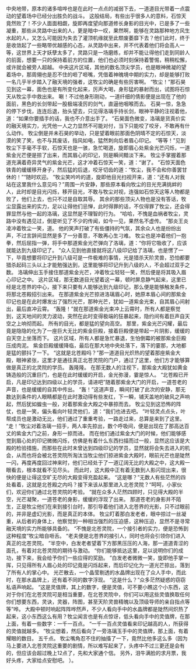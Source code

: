 中央地带，原本的诸多喧哗也是在此时一点点的减弱下去，一道道目光带着一点震动的望着场中已经分出胜负的战斗。
这般结局，有些出乎很多人的意料，石惊天竟然败了！不少人面面相觑，旋即再度望向那道修长身影的目光中，已是多了一些凝重，那些从灵路中出来的人，更是暗中一叹，果然啊，能够在灵路那种地方风生水起的人，又怎么可能因为失去了灌顶机缘就至此颓废萎靡下去？他们此时，终于是收敛起了一些略带优越感的心态，从灵路中出来，并不代表着他们将会高人一等，这世界上天才妖孽太多了，灵路只是一场磨练，却并不能让得他们走到同龄人的前面，想要一只的保持着前方的位置，他们也必须时刻保持着警惕，稍稍松懈，或许就会被旁人超越。
中央这片区域，其他的数名顶尖学员，也是眼神微凝的望着场中，那周翎也是忍不住的咂了咂嘴，凭借着神魄境中期的实力，却是能够打败一名几乎半步踏入了融天境的强者，这牧尘的确是有些厉害啊。
“牧尘！”那石昊见到这一幕，面色也是有所变化起来，厉声大喝，身形猛的暴射而出，试图将石惊天从牧尘手中救出来。
唰！不过他身形刚动，一道纤细的倩影便是出现在了他的面前，黑色的长剑带起一股极端凌厉的剑气，直逼他咽喉而去。
石昊一惊，急急的停下步伐，连连后退，抬头望去，只见得洛璃手持长剑，眼神平静的注视着他，道：“如果你要插手的话，我也不介意出手了。
”石昊面色微变，洛璃是货真价实的融天境实力，光凭他一人之力显然不可能对付，当下只能咬了咬牙，不敢再有什么动作。
牧尘倒是并未石昊的举动，只是望着眼前那面色阴晴不定的石惊天，淡漠的笑了笑，也不与其废话，指风如电，猛然刺向后者眉心印记。
“等等！”见到牧尘下手毫不手软，石惊天也是一骇，急忙喝道，旋即眉心处紫金光芒闪烁，一道紫金光芒便是掠了出来，而其眉心的印记，则是瞬间黯淡下来。
牧尘手掌握着那道充满着奇异灵气的紫金光芒，这才冲着石惊天一笑，道：“谢了。
”石惊天面色铁青的缓缓移开身子，然后猛的后退，咬牙切齿的道：“牧尘，我不会和你善罢甘休的！”“随时欢迎。
”牧尘笑吟吟的道，旋即他目光扫视开来，道：“还有人对我站在这里我什么意见吗？”周围一片安静，那些原本看向牧尘的目光充满挑衅的人，此时却是目光闪烁，移开目光，不敢与牧尘对视，连强如石惊天这等人物都是败了，他们上去，也只不过是自取其辱。
其余的那些顶尖人物也是没有答话，牧尘显露出来的实力，足以让得他们忌惮，此时得罪的话，不仅得罪了牧尘，还会得罪显然与他一起的洛璃，这显然是不理智的行为。
“哈哈，不愧是血祸者牧尘，灵路中没有遇见过，倒是听见了不少的传闻，如今一见，果然名不虚传。
”那炎王炎凌冲着牧尘一笑，道。
他的笑声打破了有些僵持的气氛，其余众人也是纷纷出声，不过言辞间显然是多了一分善意，不敢再心生刁难。
牧尘也是冲着他们一抱拳，然后屈指一弹，将手中那道紫金光芒弹向了洛璃，道：“你将它吸收了，应该就能达到九级印记了。
”众人见到他直接就将这八级印记给了洛璃，也是愣了一下，毕竟想要将印记升到八级可是一件极难的事情，光是猎杀天阶灵兽，恐怕都要猎杀起码三头以上才能勉强达到，这里能够将印记升到八级的人，不会超过双手之数。
洛璃伸出玉手接住那道紫金光芒，冲着牧尘轻轻一笑，然后便是将其吸入眉心印记之中。
这片区域，那无数道目光望着这一幕，顿时屏息静气起来，这里已经是北苍界的中心，接下来只要有人能够达到九级印记，那么便是能够触发条件，将那北苍殿招引出来。
在那道紫金光芒掠进洛璃眉心时，她原本眉心间的那紫金印记也是在此时爆发出了强烈光芒，那种光芒，犹如一道紫金光束，自其眉心间射出，最后直冲云霄。
“轰隆！”就在那道紫金光束冲上云霄时，所有人都是察觉到，这天地间的灵力波动，突然在此时变得极端的狂暴起来，隐约间有着巨声自天空之上响彻而起。
所有的目光，都是猛的望向高空。
那里，紫金光芒闪耀，最后竟是隐隐的化为了一座巨大无比的紫金巨殿，接着巨殿便是带起一片阴影，缓缓的自天空上坐落而下。
这片区域，所有人都是急忙暴退，生怕倒霉的被那紫金巨殿压成肉泥。
紫金巨殿缓缓降临，最后在那大地中央处落下，落下的霎那，大地都是猛的颤抖了一下。
“这就是北苍殿吗？”那一道道目光炽热的望着那座紫金大殿，眼神紧张，这里才是通往真正北苍灵院的门户，通过了这里，他们方才能够算做是真正的北灵院的学员。
轰隆隆。
在那无数人的注视下，那紫金大殿犹如黄金铸造般的沉重巨门，也是在此时缓缓的开启，金光弥漫，霎是惊人。
“北苍殿已开启，凡是印记达到四级以上的学员，请进吧”随着那紫金大门的开启，一道苍老的声音，也是缓缓的自其中传出。
“轰！”这道声音，瞬间打破了此次的安静，那无数达到条件的人眼睛都是在此时激动得有些发红，下一瞬，铺天盖地的破风之声响起，然后犹如蝗虫一般，对着那紫金大殿之中暴掠而去。
牧尘见到这恐怖的阵仗，也是一笑，偏头看向叶轻灵他们，道：“我们也进去吧。
”叶轻灵点点头，叶帮成员也是激动无比，他们通过了重重考验，一路走过来，总算是来到了这里。
“走！”牧尘对着洛璃一招手，两人率先掠出，数个呼吸间，便是出现在了那高达百丈的紫金大门之前，身形一掠而进。
而在他们通过紫金大门的时候，他们能够感觉到眉心处的印记微微闪烁，仿佛是有着什么东西扫描而过一般，显然这应该是大殿的检验措施，而那些在此时未曾达到四级印记的学员，显然就将会失去进入的机会，从而也将会被北苍灵院所淘汰当牧尘他们掠进紫金大殿时，眼前光芒也是陡然一闪，再度再度回过神来时，他们已经处于了一道辽阔无比的大殿之中，这大殿一眼看去，根本就看不见尽头。
而此时，这大殿中正有着无数到人影闪现出来，很快的便是让得这空旷无尽的大殿变得充盈起来。
“这是哪？”无数人有些茫然的四处看着，这就是北苍殿之内吗？接下来该从那里进入北苍灵院？“呵呵，小家伙们，欢迎你们通过北苍灵院的考验。
”就在众多人茫然四顾时，只见得大殿的半空，光芒凝聚，一道苍老的身影，缓缓的浮现了出来。
那道苍老的身影并不陌生，正是牧尘他们在来到接引台时，那引导着他们进入北苍界的光影，只不过眼前的，并非是虚幻光影，而是真正的本体。
牧尘盯着那白发老者，眼中掠过一丝凝重，从后者的身体上，他察觉到一种相当强烈的压迫感，这种压迫，显然不是寻常融天境的实力所能够具备的。
“不愧是北苍灵院，一个接引者的实力，便是恐怖到这种程度”牧尘暗自咂舌。
“老夫便是北苍界的接引人，同时也将会引领你们进入真正的北苍灵院。
”半空中，白发老者望着下方那黑压压的人海，那一道道青涩的面孔，有着对北苍灵院的期待与激动。
“你们能够抵达这里，足以说明你们的成功，接下来，我会给予你们一些应得的奖励。
”白发老者微微一笑，旋即他手掌一挥，只见得所有人眉心处的印记竟是闪烁起来，而后印记化为一道光芒掠出，落到了所有人的掌心中。
光芒散去，一个晶莹剔透的水晶牌出现在了众人手中，而此时，在那水晶牌上，还有着不同的数字浮现。
“这是什么？”众多茫然疑惑的窃窃私语声响起。
“这是灵值牌，其上的数字，便是灵值，可不要小瞧这个小东西，这对于你们在北苍灵院可是相当重要，在北苍灵院中，你们可以用这些灵值换取任何你们想要东西，灵诀，灵器，阵图，甚至天阶灵兽精魄以及顶级导师的亲自指点等等”哗。
大殿中顿时响起阵阵哗然声，不少人看向手中的水晶牌都是陡然间炽热了起来，这小东西这么有用？牧尘闻言也是有点惊讶，低头看向手中的灵值牌，在那上面，有着一些数字：一千一百点。
“一千一百点灵值看来印记越高的人，所获得的灵值就越多。
”牧尘想着，然后看向了一旁洛璃玉手中的灵值牌，那上面，有着耀眼的数目。
五千点。
牧尘嘴角忍不住的抽搐了一下，竟然比他多这么多（因为马上要进入北苍灵院这重要的剧情，所以难写起来了，头疼中不过三更还是会有的，但应该会超过晚上12点了，先和大家通个信。
另外，泪牛满脸的求月票，我好头疼，大家给点安慰吧。
）。
